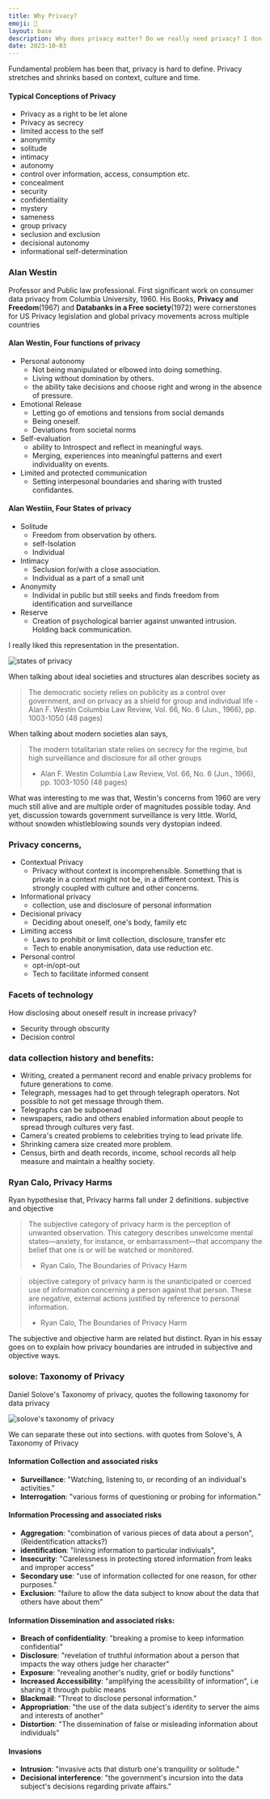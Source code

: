 ```yaml
---
title: Why Privacy?
emoji: 🚪
layout: base
description: Why does privacy matter? Do we really need privacy? I don't have anything to hide, and other such ideas...
date: 2023-10-03
---
```


Fundamental problem has been that, privacy is hard to define.
Privacy stretches and shrinks based on context, culture and time.

#### Typical Conceptions of Privacy

* Privacy as a right to be let alone
* Privacy as secrecy
* limited access to the self
* anonymity
* solitude
* intimacy
* autonomy
* control over information, access, consumption etc.
* concealment
* security
* confidentiality
* mystery
* sameness
* group privacy
* seclusion and exclusion
* decisional autonomy
* informational self-determination


### __Alan Westin__
Professor and Public law professional. First significant work on consumer data privacy from Columbia University, 1960. His Books, __Privacy and Freedom__(1967) and __Databanks in a Free society__(1972) were cornerstones for US Privacy legislation and global privacy movements across multiple countries

#### Alan Westin, Four functions of privacy

- Personal autonomy
  - Not being manipulated or elbowed into doing something.
  - Living without domination by others.
  - the ability take decisions and choose right and wrong in the absence of pressure.
- Emotional Release
  - Letting go of emotions and tensions from social demands
  - Being oneself.
  - Deviations from societal norms
- Self-evaluation
  - ability to Introspect and reflect in meaningful ways.
  - Merging, experiences into meaningful patterns and exert individuality on events.
- Limited and protected communication
  - Setting interpesonal boundaries and sharing with trusted confidantes.

#### Alan Westiin, Four States of privacy

- Solitude
  - Freedom from observation by others.
  - self-Isolation
  - Individual
- Intimacy
  - Seclusion for/with a close association.
  - Individual as a part of a small unit
- Anonymity
  -  Individal in public but still seeks and finds freedom from identification and surveillance
- Reserve
  - Creation of psychological barrier against unwanted intrusion. Holding back communication.

I really liked this representation in the presentation.

![states of privacy](/assets/images/states_of_privacy.png)


When talking about ideal societies and structures alan describes society as

> The democratic society relies on publicity as a control over government, and on privacy as a shield for group and individual life
>-Alan F. Westin
Columbia Law Review, Vol. 66, No. 6 (Jun., 1966), pp. 1003-1050 (48 pages)

When talking about modern societies alan says,

> The modern totalitarian state relies on secrecy for the regime, but high surveillance and disclosure for all other groups
> - Alan F. Westin Columbia Law Review, Vol. 66, No. 6 (Jun., 1966), pp. 1003-1050 (48 pages)

What was interesting to me was that, Westin's concerns from 1960 are very much still alive and are multiple order of magnitudes possible today. And yet, discussion towards government surveillance is very little. World, without snowden whistleblowing sounds very dystopian indeed.


### Privacy concerns, 
- Contextual Privacy
  - Privacy without context is incomprehensible. Something that is private in a context might not be, in a different context. This is strongly coupled with culture and other concerns.
- Informational privacy
  - collection, use and disclosure of personal information
- Decisional privacy
  - Deciding about oneself, one's body, family etc
- Limiting access
  - Laws to prohibit or limit collection, disclosure, transfer etc
  - Tech to enable anonymisation, data use reduction etc.
- Personal control
  - opt-in/opt-out
  - Tech to facilitate informed consent

### Facets of technology
How disclosing about oneself result in increase privacy?
- Security through obscurity
- Decision control

### data collection history and benefits:

- Writing, created a permanent record and enable privacy problems for future generations to come.
- Telegraph, messages had to get through telegraph operators. Not possible to not get message through them.
- Telegraphs can be subpoenad
- newspapers, radio and others enabled information about people to spread through cultures very fast.
- Camera's created problems to celebrities trying to lead private life.
- Shrinking camera size created more problem.
- Census, birth and death records, income, school records all help measure and maintain a healthy society.


### Ryan Calo, Privacy Harms

Ryan hypothesise that, Privacy harms fall under 2 definitions. subjective and objective

> The subjective category of privacy
harm is the perception of unwanted observation. This category describes
unwelcome mental states—anxiety, for instance, or embarrassment—that
accompany the belief that one is or will be watched or monitored. 
> - Ryan Calo, The Boundaries of Privacy Harm

>objective category of privacy harm is the unanticipated or coerced use of
information concerning a person against that person. These are negative, external
actions justified by reference to personal information.
> - Ryan Calo, The Boundaries of Privacy Harm

The subjective and objective harm are related but distinct. Ryan in his essay goes on to explain how privacy boundaries  are intruded in subjective and objective ways. 


### solove: Taxonomy of Privacy

Daniel Solove's Taxonomy of privacy, quotes the following taxonomy for data privacy

![solove's taxonomy of privacy](/assets/images/solove.png)

We can separate these out into sections.
with quotes from Solove's, A Taxonomy of Privacy

#### Information Collection and associated risks
- __Surveillance__: "Watching, listening to, or recording of an individual's activities."
- __Interrogation__: "various forms of questioning or probing for information."

#### Information Processing and associated risks
- __Aggregation__: "combination of various pieces of data about a person", (Reidentification attacks?)
- __identification__: "linking information to particular indiviuals", 
- __Insecurity__: "Carelessness in protecting stored information from leaks and improper access"
- __Secondary use__: "use of information collected for one reason, for other purposes."
- __Exclusion__: "failure to allow the data subject to know about the data that others have about them"

#### Information Dissemination and associated risks:
- __Breach of confidentiality__: "breaking a promise to keep information confidential"
- __Disclosure__: "revelation of truthful information about a person that impacts the way others judge her character"
- __Exposure__: "revealing another's nudity, grief or bodily functions"
- __Increased Accessibility__: "amplifying the acessibility of information", i.e sharing it through public means
- __Blackmail__: "Threat to disclose personal information."
- __Appropriation__: "the use of the data subject's identity to server the aims and interests of another"
- __Distortion__: "The dissemination of false or misleading information about individuals"

#### Invasions

- __Intrusion__: "invasive acts that disturb one's tranquility or solitude."
- __Decisional interference__: "the government's incursion into the data subject's decisions regarding private affairs."